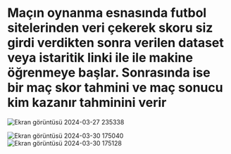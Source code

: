 <h1>Maçın oynanma esnasında futbol sitelerinden veri çekerek skoru siz girdi verdikten sonra verilen dataset veya istaritik linki ile ile makine öğrenmeye başlar. Sonrasında ise bir maç skor tahmini ve maç sonucu kim kazanır tahminini verir</h1>

![Ekran görüntüsü 2024-03-27 235338](https://github.com/arazumut/footballMachineAI/assets/150933483/dcfbbcc8-ca60-4144-9f74-1dc888e9587e)

![Ekran görüntüsü 2024-03-30 175040](https://github.com/arazumut/footballMachineAI/assets/150933483/5fafef37-6e2f-436f-9b71-1f4044c182b2)
![Ekran görüntüsü 2024-03-30 175128](https://github.com/arazumut/footballMachineAI/assets/150933483/5de3273f-544a-4b34-aff6-64a6d5afff0f)
